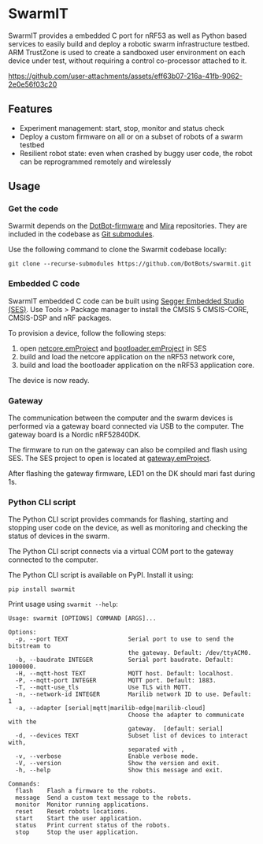 # SwarmIT

SwarmIT provides a embedded C port for nRF53 as well as Python based services to
easily build and deploy a robotic swarm infrastructure testbed.
ARM TrustZone is used to create a sandboxed user environment on each device
under test, without requiring a control co-processor attached to it.

https://github.com/user-attachments/assets/eff63b07-216a-41fb-9062-2e0e56f03c20

## Features

- Experiment management: start, stop, monitor and status check
- Deploy a custom firmware on all or on a subset of robots of a swarm testbed
- Resilient robot state: even when crashed by buggy user code, the robot can be reprogrammed remotely and wirelessly

## Usage

### Get the code

Swarmit depends on the [DotBot-firmware](https://github.com/DotBots/DotBot-firmware)
and [Mira](https://github.com/DotBots/mari) repositories. They are included
in the codebase as [Git submodules](https://git-scm.com/book/en/v2/Git-Tools-Submodules).

Use the following command to clone the Swarmit codebase locally:

```
git clone --recurse-submodules https://github.com/DotBots/swarmit.git
```

### Embedded C code

SwarmIT embedded C code can be built using
[Segger Embedded Studio (SES)](https://www.segger.com/products/development-tools/embedded-studio/).
Use Tools > Package manager to install the CMSIS 5 CMSIS-CORE, CMSIS-DSP and nRF packages.

To provision a device, follow the following steps:
1. open [netcore.emProject](swarmit-netcore.emProject)
and [bootloader.emProject](swarmit-bootloader-dotbot-v2.emProject) in SES
2. build and load the netcore application on the nRF53 network core,
3. build and load the bootloader application on the nRF53 application core.

The device is now ready.

### Gateway

The communication between the computer and the swarm devices is performed via a
gateway board connected via USB to the computer.
The gateway board is a Nordic nRF52840DK.

The firmware to run on the gateway can also be compiled and flash using SES.
The SES project to open is located at [gateway.emProject](swarmit-gateway-nrf52840dk.emProject).

After flashing the gateway firmware, LED1 on the DK should mari fast during 1s.

### Python CLI script

The Python CLI script provides commands for flashing, starting and stopping user
code on the device, as well as monitoring and checking the status of devices
in the swarm.

The Python CLI script connects via a virtual COM port to the gateway connected to
the computer.

The Python CLI script is available on PyPI. Install it using:

```
pip install swarmit
```

Print usage using `swarmit --help`:

```
Usage: swarmit [OPTIONS] COMMAND [ARGS]...

Options:
  -p, --port TEXT                 Serial port to use to send the bitstream to
                                  the gateway. Default: /dev/ttyACM0.
  -b, --baudrate INTEGER          Serial port baudrate. Default: 1000000.
  -H, --mqtt-host TEXT            MQTT host. Default: localhost.
  -P, --mqtt-port INTEGER         MQTT port. Default: 1883.
  -T, --mqtt-use_tls              Use TLS with MQTT.
  -n, --network-id INTEGER        Marilib network ID to use. Default: 1
  -a, --adapter [serial|mqtt|marilib-edge|marilib-cloud]
                                  Choose the adapter to communicate with the
                                  gateway.  [default: serial]
  -d, --devices TEXT              Subset list of devices to interact with,
                                  separated with ,
  -v, --verbose                   Enable verbose mode.
  -V, --version                   Show the version and exit.
  -h, --help                      Show this message and exit.

Commands:
  flash    Flash a firmware to the robots.
  message  Send a custom text message to the robots.
  monitor  Monitor running applications.
  reset    Reset robots locations.
  start    Start the user application.
  status   Print current status of the robots.
  stop     Stop the user application.
```
